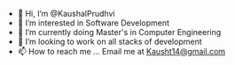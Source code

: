 - 👋 Hi, I’m @KaushalPrudhvi
- 👀 I’m interested in Software Development
- 🌱 I’m currently doing Master's in Computer Engineering
- 💞️ I’m looking to work on all stacks of development
- 📫 How to reach me ... Email me at Kausht14@gmail.com

<!---
KaushalPrudhvi/KaushalPrudhvi is a ✨ special ✨ repository because its `README.md` (this file) appears on your GitHub profile.
You can click the Preview link to take a look at your changes.
--->
